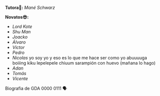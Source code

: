 **Tutora🐼:** _Mané Schwarz_

**Novatos😎:**
- _Lord Kote_
- _Shu Man_
- _Joacko_
- _Álvaro_
- _Victor_
- _Pedro_
- _Nicolas_
  yo soy yo y eso es lo que me hace ser como yo abuuuuga boiiing kiku lepelepele chiuum sarampión con huevo (mañana lo hago) 
- _Adan_
- _Tomás_
- _Vicente_

Biografia de GDA 0000 0111 🗣️
